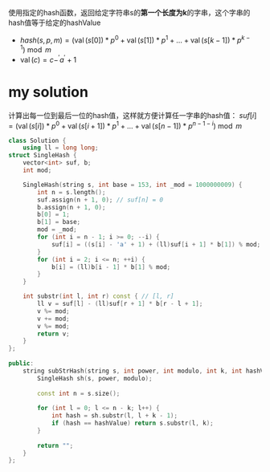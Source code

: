 使用指定的hash函数，返回给定字符串s的**第一个长度为k**的字串，这个字串的hash值等于给定的hashValue
- $hash(s, p, m)=\left(\operatorname{val}(s[0]) * p^{0}+\operatorname{val}(s[1]) * p^{1}+\ldots+\operatorname{val}(s[k-1]) * p^{k-1}\right) \bmod m$
- $\operatorname{val}(c)=c-^{\prime} a^{\prime}+1$
# my solution
计算出每一位到最后一位的hash值，这样就方便计算任一字串的hash值：
$suf[i]=\left(\operatorname{val}(s[i])*p^{0}+\operatorname{val}(s[i+1]) * p^{1}+\ldots+\operatorname{val}(s[n-1]) * p^{n-1-i}\right) \bmod m$

```cpp
class Solution {
    using ll = long long;
struct SingleHash {
    vector<int> suf, b;
    int mod;

    SingleHash(string s, int base = 153, int _mod = 1000000009) {
        int n = s.length();
        suf.assign(n + 1, 0); // suf[n] = 0
        b.assign(n + 1, 0);
        b[0] = 1;
        b[1] = base;
        mod = _mod;
        for (int i = n - 1; i >= 0; --i) {
            suf[i] = ((s[i] - 'a' + 1) + (ll)suf[i + 1] * b[1]) % mod;
        }
        for (int i = 2; i <= n; ++i) {
            b[i] = (ll)b[i - 1] * b[1] % mod;
        }
    }

    int substr(int l, int r) const { // [l, r]
        ll v = suf[l] - (ll)suf[r + 1] * b[r - l + 1];
        v %= mod;
        v += mod;
        v %= mod;
        return v;
    }
};
    
public:
    string subStrHash(string s, int power, int modulo, int k, int hashValue) {
        SingleHash sh(s, power, modulo);
        
        const int n = s.size();
        
        for (int l = 0; l <= n - k; l++) {
            int hash = sh.substr(l, l + k - 1);
            if (hash == hashValue) return s.substr(l, k);
        }
        
        return "";
    }
};
```